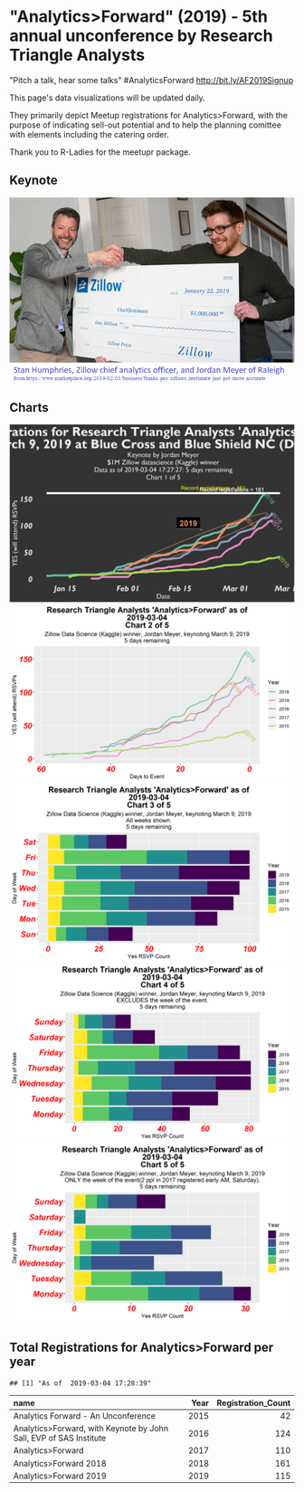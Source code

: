 "Analytics&gt;Forward" (2019) - 5th annual unconference by Research Triangle Analysts
=====================================================================================

"Pitch a talk, hear some talks" \#AnalyticsForward <http://bit.ly/AF2019Signup>

This page's data visualizations will be updated daily.

They primarily depict Meetup registrations for Analytics&gt;Forward, with the purpose of indicating sell-out potential and to help the planning comittee with elements including the catering order.

Thank you to R-Ladies for the meetupr package.

Keynote
-------

![Marketplace.org article - Jordan Meyer (Zillow)](Marketplace_Zillow_JordanMeyer.png)

Charts
------

![Chart 1](af_2019-1.png) ![Chart 2](af_2019-2.png) ![Chart 3](af_2019-3.png) ![Chart 4](af_2019-4.png) ![Chart 5](af_2019-5.png)

Total Registrations for Analytics&gt;Forward per year
-----------------------------------------------------

    ## [1] "As of  2019-03-04 17:28:39"

| name                                                                  |  Year|  Registration\_Count|
|:----------------------------------------------------------------------|-----:|--------------------:|
| Analytics Forward - An Unconference                                   |  2015|                   42|
| Analytics&gt;Forward, with Keynote by John Sall, EVP of SAS Institute |  2016|                  124|
| Analytics&gt;Forward                                                  |  2017|                  110|
| Analytics&gt;Forward 2018                                             |  2018|                  161|
| Analytics&gt;Forward 2019                                             |  2019|                  115|
